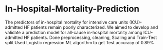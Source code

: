 # In-Hospital-Mortality-Prediction
The predictors of in-hospital mortality for intensive care units (ICU)-admitted HF patients remain poorly characterized. We aimed to develop and validate a prediction model for all-cause in-hospital mortality among ICU-admitted HF patients.
Done preprocessing, cleaning, Scaling and Train-Test split 
Used Logistic regression ML algorithm to get Test accuracy of 0.89% 
